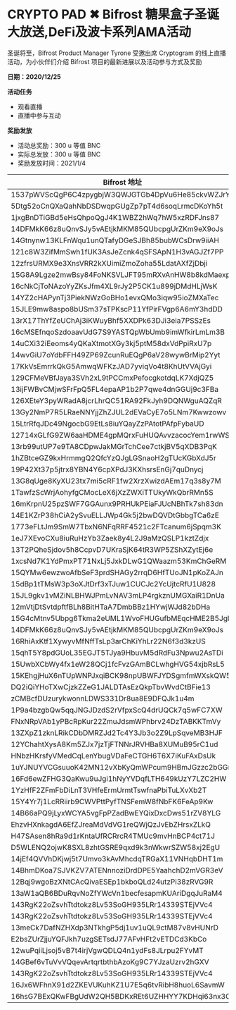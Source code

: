# CRYPTO PAD ✖ Bifrost 糖果盒子圣诞大放送,DeFi及波卡系列AMA活动

圣诞将至，Bifrost Product Manager Tyrone 受邀出席 Cryptogram 的线上直播活动，为小伙伴们介绍 Bifrost 项目的最新进展以及活动参与方式及奖励

**日期：2020/12/25**

**活动任务**

  - 观看直播
  - 直播中参与互动

**奖励发放**

- 活动总奖励：300 u 等值 BNC
- 实际总发放：300 u 等值 BNC
- 奖励发放时间：2021/1/4

|  Bifrost 地址   | BNC 数量  |
|  ----  | ----  |
| 1537pWVScQgP6C4zpygbjW3QWJGTGb4DpVu6He85ckvWZJrY  | 31.7714286 |
| 5Dtg52oCnQXaQahNbDSDwqpGUgZp7pT4d6soqLrmcDKoYh5t  | 19.0628571 |
| 1jxgBnDTiGBd5eHsQhpoQgJ4K1WBZ2hWq7hW5xzRDFJns87  | 19.0628571 |
| 14DFMkK66z8uQnvSJy5vAEtjkMKM85QUbcpgUrZKm9eX9oJs  | 19.0628571 |
| 14Gtnynw13KLFnWqu1unQTafyDGeSJBh85bubWCsDrw9iiAH  | 12.7085714 |
| 121c8W3ZifMmSwh1fUK3AsJeZcnk4qSFSApN1H3vAGJZf7PP  | 12.7085714 |
| 12zfrsURMX9e3XnsVRR2kXUimiZmoZoha55LdatAXfZjDbji  | 12.7085714 |
| 15G8A9Lgze2mwBsy84FoNKSVLJFT95mRXvAnHW8b8kdMaexp  | 12.7085714 |
| 16cNkCjToNAzoYyZKsJfm4XL9rJy2P5CK1u899jDMdHLjWsK  | 12.7085714 |
| 14YZ2cHAPynTj3PiekNWzGoBHo1evxQMo3iqw95ioZMXaTec  | 12.7085714 |
| 15JLE9mw8aspo8bUSm37sTPKscP11YfPirFVgp6A6mY3hdDD  | 12.7085714 |
| 13rX17ThYfZeUChAj3iKWuyBhf5XXDPk63DJi3eia7PSSzEs  | 12.7085714 |
| 16cMSEfnqoSzdoaavUdG7S9YASTQpWbUmb9imWfkirLmLm3B  | 12.7085714 |
| 14uCXi32iEeoms4yQKaXtmotXGy3kj5ptM58dxVdPpiRxU7p  | 6.35428571 |
| 14wvGiU7oYdbFFH49ZP69ZcunRuEQgP6aV28wywBrMip2Yyt  | 6.35428571 |
| 17KkVsEmrrkQkG5AmwqWFKzJAD7yviqVo4t8KhUtVVAjGyi  | 6.35428571 |
| 129CFMeVBfJaya3SVh2xL9tPCCmxPefocgkotdqLK7XdjQZ5  | 6.35428571 |
| 13ijFWBvCMjwSFrFpQ5FL4epaAP1b2P7qwe4dnGGUj9c3FBa  | 6.35428571 |
| 126XEteY3pyWRadA8jcrLhrQC51RA92FkJyh9DQNWguAQZqR  | 6.35428571 |
| 13Gy2NmP7R5LRaeNNYjjZhZJUL2dEVaCyE7o5LNm7Kwwzowv  | 6.35428571 |
| 15LtrRfqJDc49NgocbG9EtLs8iuYQayZzPAtotPAfpFybaUD  | 6.35428571 |
| 12714xGLfG9ZW6aaHDME4gpMQrxFuHUQAvvzacocYem1rwWS  | 6.35428571 |
| 13rb99utUP7e9TA8CDpwJakMGrTchCee7ctkjBV5qXDB3PqK  | 6.35428571 |
| 1hZBtceGZ9kxHrmmgQ2QfcYzQJgLGSnaoH2gTUcKGbXdJ5r   | 6.35428571 |
| 19P42Xt37p5jtrx8YBN4Y6cpXPdJ3KXhsrsEnGj7quDnycj  | 6.35428571 |
| 13G8qUge8KyXU23tx7mi5cRF1fw2XrzXwizdAEm17q3s8y7M  | 6.35428571 |
| 1TawfzScWrjAohyfgCMocLeX6jXzZWXiTTUkyWkQbrRMn5S  | 6.35428571 |
| 16mKrpnU25pzSWF7GGAunx9PRHUkPEiaFJUcNBhTk7sh83dn   | 6.35428571 |
| 14E1KZrP38hCiA2ySvuELLJWp4Gk5j2bwDQVDtGbbgTCa6zE  | 6.35428571 |
| 1773eFLtJm9SmW7TbxN6NFqRRF4521c2FTcanum6jSpqm3K  | 6.35428571 |
| 1eJ7XEvoCXu8iuRuHzYb3Zaek8y4L2J9aMzQSLP1kztZdjx  | 6.35428571 |
| 13T2PQheSjdov5h8CcpvD7UKraSjK64tR3WP5ZShXZytEj6e  | 6.35428571 |
| 1xcsNd7K1YdPmxPT71NxLj5JxkDLwG1QWaazm53KmChGeRM  | 6.35428571 |
| 15QYMw6ewzwoAfbSeF3prdSHAGy2rrqD6HfTUoJN1pKoZAJn  | 6.35428571 |
| 15dBp1tTMsW3p3oXJtDrf3xTJuw1CUCJc2YcUjtcRfU1U828  | 6.35428571 |
| 15JL9gkv1vMZiNLBHWJPmLvNAV3mLP4rgkznUMGXaiR1DnUa  | 6.35428571 |
| 12mVtjDtSvtdpftfBLh8BitHTaA7DmbBBz1HYwjWJd82bDHa  | 6.35428571 |
| 15G4cMtnv5Ubpg6Tkma2eUML1WvoFHUGufbMEqcHME2B5Jgh  | 6.35428571 |
| 14DFMkK66z8uQnvSJy5vAEtjkMKM85QUbcpgUrZKm9eX9oJs  | 6.35428571 |
| 16RhiAxKtf1XywyvMfNffTsLp3arChKiYhLr22N6f3d3kzUS  | 6.35428571 |
| 15qhT5Y8pdGUoL35EGJT5TJya9HbuvM5dRdFu3Npwu2AsTDi  | 6.35428571 |
| 15UwbXCbWy4fx1eW28QCj1fcFvzGAmBCLwhgHVG54xjbRsL5  | 6.35428571 |
| 15KEhgjHuX6nTUpWNPJxqiBCK98npUBWFJYDSgmfmWXskQW5  | 6.35428571 |
| DQ2iQiYHoTXwCjzkZZeG1JALDTAsEzQkpTbvWvdCtBFie13  | 6.35428571 |
| zCMBcfDUzurykwonnLDWS331Dr8ua8E9DFQJk1u4m  | 6.35428571 |
| 1P9a4bzgbQw5qqJNGJDzdS2rVfpxScQ4drUQCk7q5wFC7XW  | 6.35428571 |
| FNxNRpVAb1yPBcRpKur22ZmuJdsmWPhbrv24DzTABKKTmVy  | 6.35428571 |
| 13ZXpZ1zknLRikCDbDMRZJd2Tc4Y3Jb3o2Z9LpSqveMB3HJF  | 6.35428571 |
| 12YChahtXysA8Km5ZJx7jzTjFTNNrJRVHBa8XUMuB95rC1ud  | 6.35428571 |
| HNbzHKrsfyVMedCqLenYbugVDaFeCTGH6T6X7iKuFAxDsUk  | 6.35428571 |
| 1uYJNUYVCGsuuoK42MN12vXbKyQmWPcum9HBmJGzzc2bGGm  | 6.35428571 |
| 16Fd6ewZFHG3QaKwu9uJgi1hNyYVDqfLTH649kUzY7LZC2HW  | 6.35428571 |
| 1YzHfF2ZFmFbDiLnT3VHfeErmUrmtTswfnaPbiTuLXvXb2T  | 6.35428571 |
| 15Y4Yr7j1LcRRiirb9CWVPttPyfTNSFemW8fNbFK6FeAp9Kw  | 6.35428571 |
| 14B66aPQ9jLyxWCYA5vgFpPZadBwEYQixDxcDws51rZV8YLG  | 6.35428571 |
| EhzvHXnkagdA6EfZJreaMdVdVG1reQWjQzJvEbZHrsxZLkQ  | 6.35428571 |
| H47SAsen8hRa9d1rKntaUfRCRrcR4TMUc9mvHnBCP4ct71J  | 6.35428571 |
| D5WLENQ2ojwK8SXL8zhtGSRE9qxd9k3nWkwrSZW58xj2EgU  | 6.35428571 |
| 14jEf4QVVhDKjwj5t7Umvo3kAvMhcdqTRGaX11VNHqbDHT1m  | 6.35428571 |
| 14BhmDKoa7SJVKZV7ATENnnoziDrdDPE5YaahchD2mVGR3eV  | 6.35428571 |
| 12Bqj9wgoBzXNtCAcQivaESEp1bkboQLd24utzPi38zRVG9R  | 6.35428571 |
| 13aW1aQB6BDuRqvNoZfYWcVn1becfesapmKUAriDgqJuRaM4  | 6.35428571 |
| 143RgK22oZsvhTtdtokz8Lv53SoGH935LRr14339STEjVVc4  | 6.35428571 |
| 143RgK22oZsvhTtdtokz8Lv53SoGH935LRr14339STEjVVc4  | 6.35428571 |
| 13meCk7DafNZHXdp3NTkhgP5dj1uv1uQL9ctM87v8vHUNrD  | 6.35428571 |
| E2bsZUrZjjuYQFJkh7uzgSETsdJ77AFvHFt2vETDCd3KbCo  | 6.35428571 |
| 12wuPqiiLjsoj5vB7t4irjVgwQDLQ4n1ydFs8JLrpu2FYvMT  | 6.35428571 |
| 14GBef6vTuVvVQqevArtqrtbthbAzoKg9C7YJzaUzrv2hGXV  | 6.35428571 |
| 143RgK22oZsvhTtdtokz8Lv53SoGH935LRr14339STEjVVc4  | 6.35428571 |
| 16Jx6WFhnX91d2ZKEVUKuhKZ1U7E5q6tvRibH8huoL6SavmW  | 6.35428571 |
| 16hsG7BExQKwFBgUdW2QH5BDKxREt6UZHHYY7KDHqi63nx3C  | 6.35428571 |
